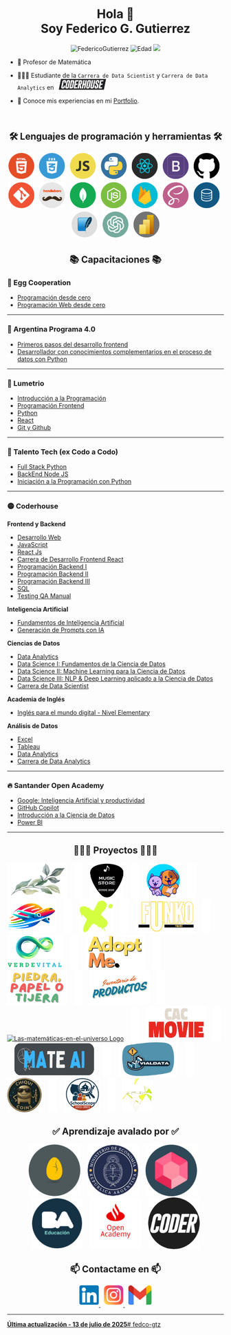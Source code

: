 <h1 align="center">Hola 👋 <br> Soy Federico G. Gutierrez</a></h1>
<p align="center"> 
    <img src="https://komarev.com/ghpvc/?username=fedco-gtz&label=Vista%20de%20Perfil&color=0e75b6&style=flat" alt="FedericoGutierrez" /> 
    <img src="https://img.shields.io/badge/Edad-31-blue" alt="Edad">
    <img src="https://img.shields.io/badge/Vivo-Argentina-success" />
</p>



- 🧮 Profesor de Matemática

- 👨🏼‍🏫 Estudiante de la `Carrera de Data Scientist` y `Carrera de Data Analytics` en &nbsp;&nbsp;[<img src="./Images/Coder.png" alt="Coderhouse Logo" width="110" height="25">](https://www.coderhouse.com/ar)

- 📄 Conoce mis experiencias en mi <a href="https://fedco-gtz.github.io/Portfolio/" target="blank">Portfolio</a>.
<br/>


<h2 align="center">🛠️ Lenguajes de programación y herramientas 🛠️</h2>

<p align="center">
    <img src=./Images/Html.png alt=HTML5_Logo width="60" height="60" style="margin-bottom: 5px;"/>
    &nbsp;
    <img src=./Images/Css.png alt=CSS3_Logo width="60" height="60" style="margin-bottom: 5px;"/>
    &nbsp;
    <img src=./Images/Javascript.png alt=JavaScript_Logo width="60" height="60" style="margin-bottom: 5px;"/>
    &nbsp;
    <img src=./Images/Python.png alt=Python_Logo width="60" height="60" style="margin-bottom: 5px;"/>
    &nbsp;
    <img src=./Images/React.png alt=React_Logo width="60" height="60" style="margin-bottom: 5px;"/>
    &nbsp;
    <img src=./Images/Bootstrap.png alt=Bootstrap_Logo width="60" height="60" style="margin-bottom: 5px;"/>
    &nbsp;
    <img src=./Images/Github.png alt=Github_Logo width="60" height="60" style="margin-bottom: 5px;"/>
    &nbsp;
    <img src=./Images/Git.png alt=Git_Logo width="60" height="60" style="margin-bottom: 5px;"/>
    &nbsp;
    <img src=./Images/Handlebars.png alt=Handlebars_Logo width="60" height="60" style="margin-bottom: 5px;"/>
    &nbsp;
    <img src=./Images/Mongodb.png alt=Mongodb_Logo width="60" height="60" style="margin-bottom: 5px;"/>
    &nbsp;
    <img src=./Images/Nodejs.png alt=NodeJs_Logo width="60" height="60" style="margin-bottom: 5px;"/>
    &nbsp;
    <img src=./Images/Firebase.png alt=Firebase_Logo width="60" height="60" style="margin-bottom: 5px;"/>
    &nbsp;
    <img src=./Images/Sass.png alt=Sass_Logo width="60" height="60" style="margin-bottom: 5px;"/>
    &nbsp;
    <img src=./Images/Sql.png alt=Sql_Logo width="60" height="60" style="margin-bottom: 5px;"/>
    &nbsp;
    <img src=./Images/Sqlite.png alt=Squlite_Logo width="60" height="60" style="margin-bottom: 5px;"/>
    &nbsp;
    <img src=./Images/OpenAI.png alt=OpenAI_Logo width="60" height="60" style="margin-bottom: 5px;"/>
    &nbsp;
    <img src=./Images/PowerBI.png alt=PowerBI_Logo width="60" height="60" style="margin-bottom: 5px;"/>

</p>

<h2 align="center">📚 Capacitaciones 📚</h2>

### 🥚 Egg Cooperation
- [Programación desde cero](https://demo-egg-certificates.s3.amazonaws.com/FedericoGabrielGutierrez/programaci%C3%B3ndesdecerolatam/thumbnail_f3842983de1a7d203664e91f8cdc8530d75575d9ea2ae4d3c2e225375682d697.jpeg)
- [Programación Web desde cero](https://demo-egg-certificates.s3.amazonaws.com/FedericoGabrielGutierrez/programaci%C3%B3ndesdecerolatam/thumbnail_f3842983de1a7d203664e91f8cdc8530d75575d9ea2ae4d3c2e225375682d697.jpeg)

---

### 🧉 Argentina Programa 4.0
- [Primeros pasos del desarrollo frontend](https://drive.google.com/file/d/1515Bcy4hGdobzeDxOSyLe5kmVp-0Eq_Y/view?usp=sharing)
- [Desarrollador con conocimientos complementarios en el proceso de datos con Python](https://drive.google.com/file/d/1SkbRNg_086TElDsLmwMBhfzNecy6P1D7/view?usp=sharing)

---

### 💎 Lumetrio
- [Introducción a la Programación](https://lumetrio.com/certificado/2086142bcefd37c4017a8)
- [Programación Frontend](https://lumetrio.com/certificado/20862bcbb1bcd3cf835db)
- [Python](https://lumetrio.com/certificado/20865d3165b9228fa0c96)
- [React](https://lumetrio.com/certificado/2086729e93aab4bd650fd)
- [Git y Github](https://lumetrio.com/certificado/20864454c6075c8b691d9)

---

### 🚀 Talento Tech (ex Codo a Codo)
- [Full Stack Python](https://drive.google.com/file/d/1LbpYVB4MvOxZx4rpVx_PH-j8_vhc1e_U/view?usp=sharing)
- [BackEnd Node JS](https://drive.google.com/file/d/1L46wTK7QcFp6lzWnDXjxGAYi7Epablus/view?usp=sharing)
- [Iniciación a la Programación con Python](https://drive.google.com/file/d/1eLMbjnwjVip6VpYYJrvgT7-ySJjnAPiX/view?usp=sharing)

---

### 🟡 Coderhouse
**Frontend y Backend**
- [Desarrollo Web](https://pub.coderhouse.com/legacy-certificates/65c0a148a665c35259cc62a3?lang=es)
- [JavaScript](https://pub.coderhouse.com/legacy-certificates/66158e00451ec417dfb30263?lang=es)
- [React Js](https://pub.coderhouse.com/legacy-certificates/664be1fdc35d22af7ccbacda?lang=es)
- [Carrera de Desarrollo Frontend React](https://pub.coderhouse.com/legacy-certificates/664be1fdc35d221341cbace5?lang=es)
- [Programación Backend I](https://pub.coderhouse.com/legacy-certificates/66a4638e64c8734d4c85aa10?lang=es)
- [Programación Backend II](https://pub.coderhouse.com/legacy-certificates/66f5b32dd1c51d20ed892031?lang=es)
- [Programación Backend III](https://pub.coderhouse.com/legacy-certificates/67506c7b4ea27fc1cf1d02ef?lang=es)
- [SQL](https://pub.coderhouse.com/certificates/d10ebff2-8095-4164-8165-5ec7f5281f9f?v=1)
- [Testing QA Manual]()

**Inteligencia Artificial**
- [Fundamentos de Inteligencia Artificial](https://pub.coderhouse.com/certificates/1edc3ff8-fff7-4f18-9b71-234e19d5ee31?v=1)
- [Generación de Prompts con IA](https://pub.coderhouse.com/certificates/b9447d09-9e47-4efb-b76d-cbab513f5fa7?v=1)

**Ciencias de Datos**
- [Data Analytics](https://pub.coderhouse.com/certificates/04a00609-e6f4-4718-9cd0-80a97f114102?v=1)
- [Data Science I: Fundamentos de la Ciencia de Datos](https://pub.coderhouse.com/certificates/d24a529e-67cb-4fba-80bb-9d755e0d9e41?v=1)
- [Data Science II: Machine Learning para la Ciencia de Datos]()
- [Data Science III: NLP & Deep Learning aplicado a la Ciencia de Datos]()
- [Carrera de Data Scientist]()

**Academia de Inglés**
- [Inglés para el mundo digital - Nivel Elementary]()

**Análisis de Datos**
- [Excel]()
- [Tableau]()
- [Data Analytics]()
- [Carrera de Data Analytics]()

---

### 🔥 Santander Open Academy
- [Google: Inteligencia Artificial y productividad](https://drive.google.com/file/d/1PCssWgcS_NSgHnJycS2aRDsRbbbk2HwK/view?usp=drive_link)
- [GitHub Copilot](https://drive.google.com/file/d/1KHq8STQeGyLAKHRiMj_v7nkCXnpQR7je/view?usp=drive_link)
- [Introducción a la Ciencia de Datos](https://drive.google.com/file/d/1I8JOrpYBE_yUtf77cY-hQ5e-1BtfXvWz/view?usp=drive_link)
- [Power BI](https://drive.google.com/file/d/1iG7jLa-r7vYB1Y1TgPGSiMnYDhrThP6g/view?usp=drive_link)

---

<h2 align="center">🧑🏽‍💻 Proyectos 🧑🏽‍💻</h2>

[<img src="./Images/Casamiento.png" alt="Casamiento Logo" width="140" height="80">](https://fedco-gtz.github.io/Nos-Casamos-Ger-y-Gabi/)
&nbsp;&nbsp;
<img src="./Images/Linea-Vertical.png" alt="Linea" width="20" height="80">
&nbsp;&nbsp;
[<img src="./Images/Music-Store.png" alt="Music-Store Logo" width="80" height="80">](https://fedco-gtz.github.io/MusicStore-Codo-a-Codo/)
&nbsp;&nbsp;
<img src="./Images/Linea-Vertical.png" alt="Linea" width="20" height="80">
&nbsp;&nbsp;
[<img src="./Images/Mascotas-Felices.png" alt="Mascotas-Felices Logo" width="80" height="80">](https://mascotas-felices.netlify.app/)
&nbsp;&nbsp;
<img src="./Images/Linea-Vertical.png" alt="Linea" width="20" height="80">
&nbsp;&nbsp;
[<img src="./Images/VuelaSmart.png" alt="VuelaSmart Logo" width="115" height="80">](https://vuelasmart.netlify.app/)
&nbsp;&nbsp;
<img src="./Images/Linea-Vertical.png" alt="Linea" width="20" height="80">
&nbsp;&nbsp;
[<img src="./Images/ZapaTienda.png" alt="ZapaTienda Logo" width="80" height="80">](https://zapatienda.vercel.app/)
&nbsp;&nbsp;
<img src="./Images/Linea-Vertical.png" alt="Linea" width="20" height="80">
&nbsp;&nbsp;
[<img src="./Images/Funko-Paradise.png" alt="Funko-Paradise Logo" width="140" height="80">](https://funkoparadise.vercel.app/)
&nbsp;&nbsp;
<img src="./Images/Linea-Vertical.png" alt="Linea" width="20" height="80">
&nbsp;&nbsp;
[<img src="./Images/Verde-Vital.png" alt="Verde-Vital Logo" width="130" height="80">]()
&nbsp;&nbsp;
<img src="./Images/Linea-Vertical.png" alt="Linea" width="20" height="80">
&nbsp;&nbsp;
[<img src="./Images/AdoptMe.png" alt="AdoptMe Logo" width="140" height="80">]()
&nbsp;&nbsp;
<img src="./Images/Linea-Vertical.png" alt="Linea" width="20" height="80">
&nbsp;&nbsp;
[<img src="./Images/Piedra-Papel-Tijera.png" alt="Piedra,-Papel-o-Tijera Logo" width="140" height="80">](https://colab.research.google.com/drive/1Py7hTg2NZOFlR9G61eru9vgv5vQN7xwK?usp=sharing)
&nbsp;&nbsp;
<img src="./Images/Linea-Vertical.png" alt="Linea" width="20" height="80">
&nbsp;&nbsp;
[<img src="./Images/Inventario.png" alt="Inventario-de-Prodcutos Logo" width="140" height="80">](https://colab.research.google.com/drive/1SPE_t6KUmc47hlfKxNBiU3PI5W20-HXK?usp=sharing)
&nbsp;&nbsp;
<img src="./Images/Linea-Vertical.png" alt="Linea" width="20" height="80">
&nbsp;&nbsp;
[<img src="./Images/Las-matemáticas-en-el-universo.png" alt="Las-matemáticas-en-el-universo Logo" width="80" height="80">](https://fedco-gtz.github.io/Fundamento-de-la-IA-Coderhouse/)
&nbsp;&nbsp;
<img src="./Images/Linea-Vertical.png" alt="Linea" width="20" height="80">
&nbsp;&nbsp;
[<img src="./Images/CAC-Movies.png" alt="CAC-Movies Logo" width="140" height="80">](https://cac-movie.onrender.com/)
&nbsp;&nbsp;
<img src="./Images/Linea-Vertical.png" alt="Linea" width="20" height="80">
&nbsp;&nbsp;
[<img src="./Images/MateAi.png" alt="MateAi Logo" width="195" height="80">](https://colab.research.google.com/drive/1JsyNmZDCF7ltf0AR-tSe_SIdLrZXmjxk?usp=sharing)
&nbsp;&nbsp;
<img src="./Images/Linea-Vertical.png" alt="Linea" width="20" height="80">
&nbsp;&nbsp;
[<img src="./Images/VIALDATA.png" alt="VIALDATA Logo" width="140" height="80">](https://drive.google.com/file/d/1P49jY6lYixVALo6t0nyOfVTb1SFhDCm4/view?usp=sharing)
&nbsp;&nbsp;
<img src="./Images/Linea-Vertical.png" alt="Linea" width="20" height="80">
&nbsp;&nbsp;
[<img src="./Images/ChiquiCoins.png" alt="ChiquiCoins Logo" width="80" height="80">](https://chiquicoins.onrender.com/)
&nbsp;&nbsp;
<img src="./Images/Linea-Vertical.png" alt="Linea" width="20" height="80">
&nbsp;&nbsp;
[<img src="./Images/SchoolScope.png" alt="School Scope Logo" width="85" height="80">](https://colab.research.google.com/drive/14D3ABsDj0ZjQhi6hiL94olQ5KK54vD7p?usp=sharing)
&nbsp;&nbsp;
<img src="./Images/Linea-Vertical.png" alt="Linea" width="20" height="80">
&nbsp;&nbsp;
[<img src="./Images/Aflix.png" alt="Aflix Logo" width="70" height="80">](https://drive.google.com/drive/folders/10Po12O7J7zfn---XuybE1knFxp1lTGji?usp=sharing)

<h2 align="center">✅ Aprendizaje avalado por ✅ </h2>

<p align="center">
<img src="./Images/Egg-Cooperation.png" alt="Egg-Cooperation Logo" width="120" height="120">
&nbsp;&nbsp;
<img src="./Images/Ministerio-Economia.png" alt="Ministerio-de-Economía Logo" width="120" height="120">
&nbsp;&nbsp;
<img src="./Images/Lumetrio.png" alt="Lumetrio Logo" width="120" height="120">
&nbsp;&nbsp;
<img src="./Images/Educacion-BA.png" alt="Educacion-BA Logo" width="120" height="120">
&nbsp;&nbsp;
<img src="./Images/Santander-Open-Academy.png" alt="Santander-Open-Academy Logo" width="120" height="120">
&nbsp;&nbsp;
<img src="./Images/Coderhouse.png" alt="Coderhouse Logo" width="120" height="120">
</p>

<h2 align="center">📫 Contactame en 📫</h2>

<p align="center">
    <a href="https://www.linkedin.com/in/fedco-grrz/" target="_blank">
    <img src=./Images/LinkedIn.png alt=LinkedIn_Logo width="45" height="45" style="margin-bottom: 5px;"/>
    </a>
    &nbsp;
    <a href="https://www.instagram.com/grrz.fd/" target="_blank">
    <img src=./Images/Instagram.png alt=Instagram_Logo width="45" height="45" style="margin-bottom: 5px;"/>
    </a>
    &nbsp;
    <a href="mailto:gutierrezfedericog@gmail.com" target="_blank">
    <img src=./Images/Gmail.png alt=Gmail_Logo width="54" height="45" style="margin-bottom: 5px;"/>
</p>

_________________________________________________________________________________________________________
**Última actualización - 13 de julio de 2025**#   f e d c o - g t z 
 
 